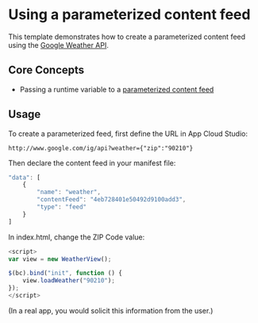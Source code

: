 # Using a parameterized content feed

This template demonstrates how to create a parameterized content feed using
the [Google Weather API][1].

## Core Concepts

* Passing a runtime variable to a [parameterized content feed][2]

## Usage

To create a parameterized feed, first define the URL in App Cloud Studio:

```
http://www.google.com/ig/api?weather={"zip":"90210"}
```

Then declare the content feed in your manifest file:

``` javascript
"data": [
    {
        "name": "weather",
        "contentFeed": "4eb728401e50492d9100add3",
        "type": "feed"
    }
]
```

In index.html, change the ZIP Code value:

``` javascript
<script>
var view = new WeatherView();

$(bc).bind("init", function () {
    view.loadWeather("90210");
});
</script>
```

(In a real app, you would solicit this information from the user.)

[1]: http://www.google.com/ig/api?weather=02210
[2]: http://docs.brightcove.com/en/app-cloud/using-parameters-in-content-feed-urls
